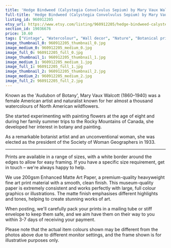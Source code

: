 ```yaml
---
title: 'Hedge Bindweed (Calystegia Convolvulus Sepium) by Mary Vaux Walcott '
full-title: 'Hedge Bindweed (Calystegia Convolvulus Sepium) by Mary Vaux Walcott | Vintage botanical watercolour illustration | Home decor | Giclée print'
listing_id: 960912205
etsy_url: https://www.etsy.com/listing/960912205/hedge-bindweed-calystegia-convolvulus?utm_source=site&utm_medium=api&utm_campaign=api
section_id: 19036676
price: 10.60
tags: ["Vintage", "Watercolour", "Wall decor", "Nature", "Botanical print", "Plant lovers gift", "Plant illustration", "Cottage decor", "Flower art print", "Cottage", "Mary Vaux Walcott", "Botany poster", "Hedge Bindweed"]
image_thumbnail_0: 960912205_thumbnail_0.jpg
image_medium_0: 960912205_medium_0.jpg
image_full_0: 960912205_full_0.jpg
image_thumbnail_1: 960912205_thumbnail_1.jpg
image_medium_1: 960912205_medium_1.jpg
image_full_1: 960912205_full_1.jpg
image_thumbnail_2: 960912205_thumbnail_2.jpg
image_medium_2: 960912205_medium_2.jpg
image_full_2: 960912205_full_2.jpg
---
```

Known as the &#39;Audubon of Botany&#39;, Mary Vaux Walcott (1860–1940) was a female American artist and naturalist known for her almost a thousand watercolours of North American wildflowers. 

She started experimenting with painting flowers at the age of eight and during her family summer trips to the Rocky Mountains of Canada, she developed her interest in botany and painting.

As a remarkable botanist artist and an unconventional woman, she was elected as the president of the Society of Woman Geographers in 1933.

----

Prints are available in a range of sizes, with a white border around the edges to allow for easy framing. If you have a specific size requirement, get in touch – we&#39;re always happy to help.

We use 200gsm Enhanced Matte Art Paper, a premium-quality heavyweight fine art print material with a smooth, clean finish. This museum-quality paper is extremely consistent and works perfectly with large, full colour graphics or illustrations. The matte finish emphasises different highlights and tones, helping to create stunning works of art.

When posting, we&#39;ll carefully pack your prints in a mailing tube or stiff envelope to keep them safe, and we aim have them on their way to you within 3-7 days of receiving your payment.

Please note that the actual item colours shown may be different from the photos above due to different monitor settings, and the frame shown is for illustrative purposes only.
